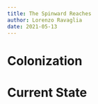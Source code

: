 ```yaml
---
title: The Spinward Reaches
author: Lorenzo Ravaglia
date: 2021-05-13
---
```

# Colonization
# Current State
